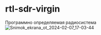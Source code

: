 # rtl-sdr-virgin
Программно определяемая радиосистема
![Snimok_ekrana_ot_2024-02-07_17-03-44](https://github.com/AIRA-D/rtl-sdr-virgin/assets/100157397/a6e8496d-db0f-4d1a-ac0a-0a2a841f9604)

